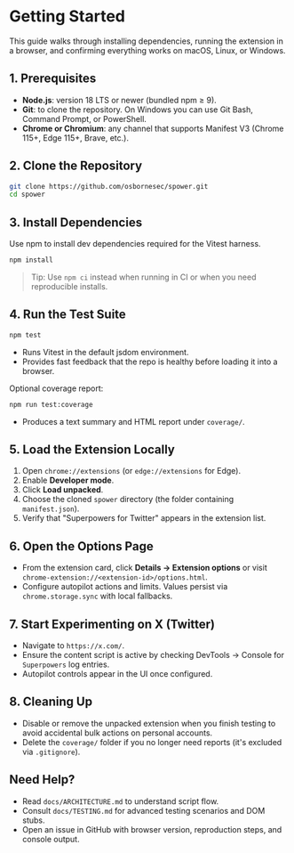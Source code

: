 # Getting Started

This guide walks through installing dependencies, running the extension in a browser, and confirming everything works on macOS, Linux, or Windows.

## 1. Prerequisites
- **Node.js**: version 18 LTS or newer (bundled npm ≥ 9).
- **Git**: to clone the repository. On Windows you can use Git Bash, Command Prompt, or PowerShell.
- **Chrome or Chromium**: any channel that supports Manifest V3 (Chrome 115+, Edge 115+, Brave, etc.).

## 2. Clone the Repository
```bash
git clone https://github.com/osbornesec/spower.git
cd spower
```

## 3. Install Dependencies
Use npm to install dev dependencies required for the Vitest harness.
```bash
npm install
```
> Tip: Use `npm ci` instead when running in CI or when you need reproducible installs.

## 4. Run the Test Suite
```bash
npm test
```
- Runs Vitest in the default jsdom environment.
- Provides fast feedback that the repo is healthy before loading it into a browser.

Optional coverage report:
```bash
npm run test:coverage
```
- Produces a text summary and HTML report under `coverage/`.

## 5. Load the Extension Locally
1. Open `chrome://extensions` (or `edge://extensions` for Edge).
2. Enable **Developer mode**.
3. Click **Load unpacked**.
4. Choose the cloned `spower` directory (the folder containing `manifest.json`).
5. Verify that "Superpowers for Twitter" appears in the extension list.

## 6. Open the Options Page
- From the extension card, click **Details → Extension options** or visit `chrome-extension://<extension-id>/options.html`.
- Configure autopilot actions and limits. Values persist via `chrome.storage.sync` with local fallbacks.

## 7. Start Experimenting on X (Twitter)
- Navigate to `https://x.com/`.
- Ensure the content script is active by checking DevTools → Console for `Superpowers` log entries.
- Autopilot controls appear in the UI once configured.

## 8. Cleaning Up
- Disable or remove the unpacked extension when you finish testing to avoid accidental bulk actions on personal accounts.
- Delete the `coverage/` folder if you no longer need reports (it's excluded via `.gitignore`).

## Need Help?
- Read `docs/ARCHITECTURE.md` to understand script flow.
- Consult `docs/TESTING.md` for advanced testing scenarios and DOM stubs.
- Open an issue in GitHub with browser version, reproduction steps, and console output.
